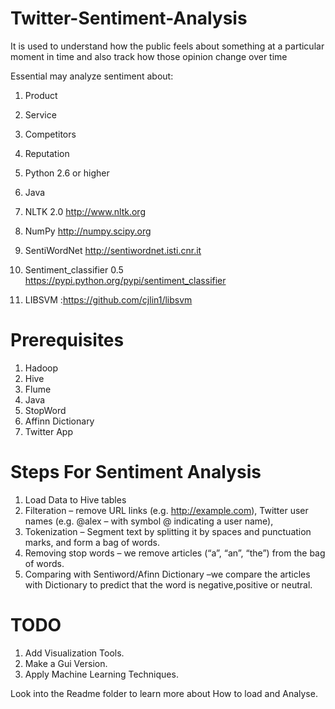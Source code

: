 # Twitter-Sentiment-Analysis

It is used to understand how the public feels about something at a particular moment in time and also track
 how those opinion change over time

Essential may analyze sentiment about:
 1) Product
 2) Service
 3) Competitors
 4) Reputation

1) Python 2.6 or higher
 2) Java
 3) NLTK 2.0     http://www.nltk.org
 4) NumPy        http://numpy.scipy.org
 5) SentiWordNet http://sentiwordnet.isti.cnr.it
 6) Sentiment_classifier 0.5 https://pypi.python.org/pypi/sentiment_classifier
 7) LIBSVM :https://github.com/cjlin1/libsvm
 
 
# Prerequisites
 1) Hadoop
 2) Hive
 3) Flume
 4) Java
 5) StopWord
 6) Affinn Dictionary
 7) Twitter App 

# Steps For Sentiment Analysis
 1) Load Data to Hive tables 
 2) Filteration – remove URL links (e.g. http://example.com), Twitter user names (e.g. @alex – with symbol @ indicating a user name),
 3) Tokenization –  Segment text by splitting it by spaces and punctuation marks, and form a bag of words.
 4) Removing stop words – we remove articles (“a”, “an”, “the”) from the bag of words.
 5) Comparing with Sentiword/Afinn Dictionary –we compare the articles with Dictionary to predict that the word is negative,positive or neutral.

# TODO
 1) Add Visualization Tools.
 2) Make a Gui Version.
 3) Apply Machine Learning Techniques.


Look into the Readme folder to learn more about How to load and Analyse.
